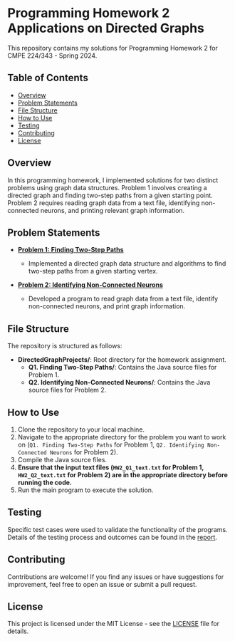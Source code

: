 # Programming Homework 2 Applications on Directed Graphs

This repository contains my solutions for Programming Homework 2 for CMPE 224/343 - Spring 2024.

## Table of Contents

- [Overview](#overview)
- [Problem Statements](#problem-statements)
- [File Structure](#file-structure)
- [How to Use](#how-to-use)
- [Testing](#testing)
- [Contributing](#contributing)
- [License](#license)

## Overview

In this programming homework, I implemented solutions for two distinct problems using graph data structures. Problem 1 involves creating a directed graph and finding two-step paths from a given starting point. Problem 2 requires reading graph data from a text file, identifying non-connected neurons, and printing relevant graph information.

## Problem Statements

- **[Problem 1: Finding Two-Step Paths](https://github.com/sancakerkan/DirectedGraphProjects/tree/main/Q1.%20Finding%20Two-Step%20Paths)**
  - Implemented a directed graph data structure and algorithms to find two-step paths from a given starting vertex.
  
- **[Problem 2: Identifying Non-Connected Neurons](https://github.com/sancakerkan/DirectedGraphProjects/tree/main/Q2.%20Identifying%20Non-Connected%20Neurons)**
  - Developed a program to read graph data from a text file, identify non-connected neurons, and print graph information.

## File Structure

The repository is structured as follows:


- **DirectedGraphProjects/**: Root directory for the homework assignment.
  - **Q1. Finding Two-Step Paths/**: Contains the Java source files for Problem 1.
  - **Q2. Identifying Non-Connected Neurons/**: Contains the Java source files for Problem 2.
    

## How to Use

1. Clone the repository to your local machine.
2. Navigate to the appropriate directory for the problem you want to work on (`Q1. Finding Two-Step Paths` for Problem 1, `Q2. Identifying Non-Connected Neurons` for Problem 2).
3. Compile the Java source files.
4. **Ensure that the input text files (`HW2_Q1_text.txt` for Problem 1, `HW2_Q2_text.txt` for Problem 2) are in the appropriate directory before running the code.**
5. Run the main program to execute the solution.

## Testing

Specific test cases were used to validate the functionality of the programs. Details of the testing process and outcomes can be found in the [report](Report.pdf).

## Contributing

Contributions are welcome! If you find any issues or have suggestions for improvement, feel free to open an issue or submit a pull request.

## License
This project is licensed under the MIT License - see the [LICENSE](LICENSE) file for details.




